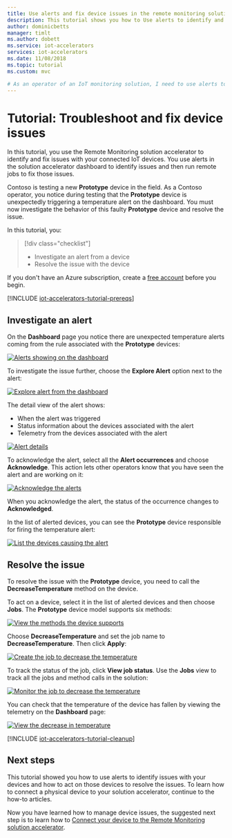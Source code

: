 ```yaml
---
title: Use alerts and fix device issues in the remote monitoring solution tutorial - Azure | Microsoft Docs
description: This tutorial shows you how to Use alerts to identify and fix issues with devices connected to the Remote Monitoring solution accelerator.
author: dominicbetts
manager: timlt
ms.author: dobett
ms.service: iot-accelerators
services: iot-accelerators
ms.date: 11/08/2018
ms.topic: tutorial
ms.custom: mvc

# As an operator of an IoT monitoring solution, I need to use alerts to identify and fix issues with my devices. 
---
```


# Tutorial: Troubleshoot and fix device issues

In this tutorial, you use the Remote Monitoring solution accelerator to identify and fix issues with your connected IoT devices. You use alerts in the solution accelerator dashboard to identify issues and then run remote jobs to fix those issues.

Contoso is testing a new **Prototype** device in the field. As a Contoso operator, you notice during testing that the **Prototype** device is unexpectedly triggering a temperature alert on the dashboard. You must now investigate the behavior of this faulty **Prototype** device and resolve the issue.

In this tutorial, you:

>[!div class="checklist"]
> * Investigate an alert from a device
> * Resolve the issue with the device

If you don't have an Azure subscription, create a [free account](https://azure.microsoft.com/free/?WT.mc_id=A261C142F) before you begin.

[!INCLUDE [iot-accelerators-tutorial-prereqs](../../includes/iot-accelerators-tutorial-prereqs.md)]

## Investigate an alert

On the **Dashboard** page you notice there are unexpected temperature alerts coming from the rule associated with the **Prototype** devices:

[![Alerts showing on the dashboard](./media/iot-accelerators-remote-monitoring-maintain/dashboardalarm-inline.png)](./media/iot-accelerators-remote-monitoring-maintain/dashboardalarm-expanded.png#lightbox)

To investigate the issue further, choose the **Explore Alert** option next to the alert:

[![Explore alert from the dashboard](./media/iot-accelerators-remote-monitoring-maintain/dashboardexplorealarm-inline.png)](./media/iot-accelerators-remote-monitoring-maintain/dashboardexplorealarm-expanded.png#lightbox)

The detail view of the alert shows:

* When the alert was triggered
* Status information about the devices associated with the alert
* Telemetry from the devices associated with the alert

[![Alert details](./media/iot-accelerators-remote-monitoring-maintain/maintenancealarmdetail-inline.png)](./media/iot-accelerators-remote-monitoring-maintain/maintenancealarmdetail-expanded.png#lightbox)

To acknowledge the alert, select all the **Alert occurrences** and choose **Acknowledge**. This action lets other operators know that you have seen the alert and are working on it:

[![Acknowledge the alerts](./media/iot-accelerators-remote-monitoring-maintain/maintenanceacknowledge-inline.png)](./media/iot-accelerators-remote-monitoring-maintain/maintenanceacknowledge-expanded.png#lightbox)

When you acknowledge the alert, the status of the occurrence changes to **Acknowledged**.

In the list of alerted devices, you can see the **Prototype** device responsible for firing the temperature alert:

[![List the devices causing the alert](./media/iot-accelerators-remote-monitoring-maintain/maintenanceresponsibledevice-inline.png)](./media/iot-accelerators-remote-monitoring-maintain/maintenanceresponsibledevice-expanded.png#lightbox)

## Resolve the issue

To resolve the issue with the **Prototype** device, you need to call the **DecreaseTemperature** method on the device.

To act on a device, select it in the list of alerted devices and then choose **Jobs**. The **Prototype** device model supports six methods:

[![View the methods the device supports](./media/iot-accelerators-remote-monitoring-maintain/maintenancemethods-inline.png)](./media/iot-accelerators-remote-monitoring-maintain/maintenancemethods-expanded.png#lightbox)

Choose **DecreaseTemperature** and set the job name to **DecreaseTemperature**. Then click **Apply**:

[![Create the job to decrease the temperature](./media/iot-accelerators-remote-monitoring-maintain/maintenancecreatejob-inline.png)](./media/iot-accelerators-remote-monitoring-maintain/maintenancecreatejob-expanded.png#lightbox)

To track the status of the job, click **View job status**. Use the **Jobs** view to track all the jobs and method calls in the solution:

[![Monitor the job to decrease the temperature](./media/iot-accelerators-remote-monitoring-maintain/maintenancerunningjob-inline.png)](./media/iot-accelerators-remote-monitoring-maintain/maintenancerunningjob-expanded.png#lightbox)

You can check that the temperature of the device has fallen by viewing the telemetry on the **Dashboard** page:

[![View the decrease in temperature](./media/iot-accelerators-remote-monitoring-maintain/jobresult-inline.png)](./media/iot-accelerators-remote-monitoring-maintain/jobresult-expanded.png#lightbox)

[!INCLUDE [iot-accelerators-tutorial-cleanup](../../includes/iot-accelerators-tutorial-cleanup.md)]

## Next steps

This tutorial showed you how to use alerts to identify issues with your devices and how to act on those devices to resolve the issues. To learn how to connect a physical device to your solution accelerator, continue to the how-to articles.

Now you have learned how to manage device issues, the suggested next step is to learn how to [Connect your device to the Remote Monitoring solution accelerator](iot-accelerators-connecting-devices.md).

